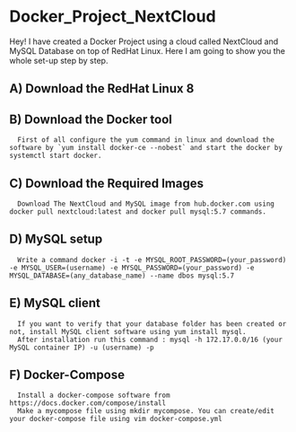 # Docker_Project_NextCloud
Hey! I have created a Docker Project using a cloud called NextCloud and MySQL Database on top of RedHat Linux. Here I am  going to show you the whole set-up step by step. 
 ## A) Download the RedHat Linux 8
 ## B) Download the Docker tool
      First of all configure the yum command in linux and download the software by `yum install docker-ce --nobest` and start the docker by       systemctl start docker.
 ## C) Download the Required Images
      Download The NextCloud and MySQL image from hub.docker.com using docker pull nextcloud:latest and docker pull mysql:5.7 commands.
 ## D) MySQL setup
      Write a command docker -i -t -e MYSQL_ROOT_PASSWORD=(your_password) -e MYSQL_USER=(username) -e MYSQL_PASSWORD=(your_password) -e         MYSQL_DATABASE=(any_database_name) --name dbos mysql:5.7
 ## E) MySQL client
      If you want to verify that your database folder has been created or not, install MySQL client software using yum install mysql.
      After installation run this command : mysql -h 172.17.0.0/16 (your MySQL container IP) -u (username) -p
 ## F) Docker-Compose
      Install a docker-compose software from https://docs.docker.com/compose/install
      Make a mycompose file using mkdir mycompose. You can create/edit your docker-compose file using vim docker-compose.yml 
      
